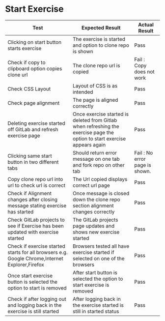# Start Exercise

| Test                                                           | Expected Result                                                          | Actual Result |
|----------------------------------------------------------------|--------------------------------------------------------------------------|---------------|
| Clicking on start button starts exercise     | The exercise is started and option to clone repo is shown                                      | Pass          |
| Check if copy to clipboard option copies clone url              | The clone repo url is copied                                | Fail : Copy does not work       |
| Check CSS Layout                   | Layout of CSS is as intended                               | Pass          |
| Check page alignment        | The page is aligned correctly               | Pass          |
| Deleting exercise started off GitLab and refresh exercise page     | Once exercise started is deleted from Gitlab when refreshing the exercise page the option to start exercise appears again       | Pass          |
| Clicking same start button in two different tabs             | Should return error message on one tab and fork repo on other tab | Fail : No error page is shown.       |
| Copy clone repo url into url to check url is correct             | The Url copied displays correct url page | Pass          |
| Check if Alignment changes after closing message stating exercise has started                | Once message is closed down the clone repo section alignment changes correctly                                                    | Pass          |
| Check GitLab projects to see if Exercise has been updated with exercise started                | The GitLab projects page updates and shows new exercise started                                                | Pass          |
| Check if exercise started starts for all browsers e.g. Google Chrome,Internet Explorer,Firefox               | Browsers tested all have exercise started if selected on one of the browsers                                       | Pass          |
| Once start exercise button is selected the option to start is removed           | After start button is selected the option to start exercise is removed                                  | Pass          |
| Check if after logging out and logging back in the exercise is still started          | After logging back in the exercise started is still in started status                           | Pass          |

